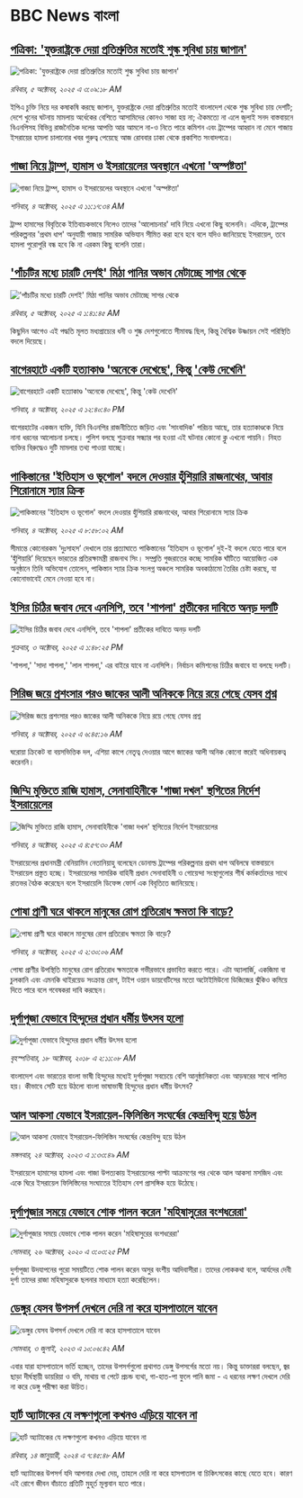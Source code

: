 # BBC News বাংলা## [পত্রিকা: 'যুক্তরাষ্ট্রকে দেয়া প্রতিশ্রুতির মতোই শুল্ক সুবিধা চায় জাপান'](https://www.bbc.com/bengali/articles/c8d7nym10edo?at_medium=RSS&at_campaign=rss?at_campaign=githubrss)![পত্রিকা: 'যুক্তরাষ্ট্রকে দেয়া প্রতিশ্রুতির মতোই শুল্ক সুবিধা চায় জাপান'](https://ichef.bbci.co.uk/ace/ws/240/cpsprodpb/d56e/live/ce4add90-a194-11f0-adaf-31b8e22fb413.jpg)_রবিবার, ৫ অক্টোবর, ২০২৫ এ ৩:০৯:১৮ AM_ইপিএ চুক্তি নিয়ে দর কষাকষি করছে জাপান, যুক্তরাষ্ট্রকে দেয়া প্রতিশ্রুতির মতোই বাংলাদেশ থেকে শুল্ক সুবিধা চায় দেশটি; দেশে খুনের ঘটনায় মামলায় অর্ধেকের বেশিতে আসামিদের কোনও সাজা হয় না; ঐকমত্যে না এলে জুলাই সনদ বাস্তবায়নে বিএনপিসহ বিভিন্ন রাজনৈতিক দলের আপত্তি আর আমলে না-ও নিতে পারে কমিশন এবং ট্রাম্পের আহ্বান না মেনে গাজায় ইসরায়ের হামলা চালানোর খবর গুরুত্ব পেয়েছে আজ রোববার ঢাকা থেকে প্রকাশিত সংবাদপত্রে।## [গাজা নিয়ে ট্রাম্প, হামাস ও ইসরায়েলের অবস্থানে এখনো 'অস্পষ্টতা'](https://www.bbc.com/bengali/articles/cvgq9dlp330o?at_medium=RSS&at_campaign=rss?at_campaign=githubrss)![গাজা নিয়ে ট্রাম্প, হামাস ও ইসরায়েলের অবস্থানে এখনো 'অস্পষ্টতা'](https://ichef.bbci.co.uk/ace/ws/240/cpsprodpb/bbb8/live/f03df480-a0f1-11f0-928c-71dbb8619e94.jpg)_শনিবার, ৪ অক্টোবর, ২০২৫ এ ১১:১৭:৩৪ AM_ট্রাম্প হামাসের বিবৃতিকে ইতিবাচকভাবে নিলেও তাদের 'আলোচনার' দাবি নিয়ে এখনো কিছু বলেননি। এদিকে, ট্রাম্পের পরিকল্পনার 'প্রথম ধাপ' অনুযায়ী গাজায় সামরিক অভিযান সীমিত করা হবে হবে বলে যদিও জানিয়েছে ইসরায়েল, তবে হামলা পুরোপুরি বন্ধ হবে কি না এরকম কিছু বলেনি তারা।## ['পাঁচটির মধ্যে চারটি দেশই' মিঠা পানির অভাব মেটাচ্ছে সাগর থেকে](https://www.bbc.com/bengali/articles/c2061vjjv4go?at_medium=RSS&at_campaign=rss?at_campaign=githubrss)!['পাঁচটির মধ্যে চারটি দেশই' মিঠা পানির অভাব মেটাচ্ছে সাগর থেকে](https://ichef.bbci.co.uk/ace/ws/240/cpsprodpb/246b/live/ff200f00-7442-11f0-bf4f-19fef6902ccb.jpg)_রবিবার, ৫ অক্টোবর, ২০২৫ এ ১:৪১:৪৫ AM_কিছুদিন আগেও এই পদ্ধতি মূলত মধ্যপ্রাচ্যের ধনী ও শুষ্ক দেশগুলোতে সীমাবদ্ধ ছিল, কিন্তু বৈশ্বিক উষ্ণায়ন সেই পরিস্থিতি বদলে দিয়েছে।## [বাগেরহাটে একটি হত্যাকাণ্ড 'অনেকে দেখেছে', কিন্তু 'কেউ দেখেনি'](https://www.bbc.com/bengali/articles/cvg085y87z1o?at_medium=RSS&at_campaign=rss?at_campaign=githubrss)![বাগেরহাটে একটি হত্যাকাণ্ড 'অনেকে দেখেছে', কিন্তু 'কেউ দেখেনি'](https://ichef.bbci.co.uk/ace/ws/240/cpsprodpb/f6e2/live/6aeeea40-a10b-11f0-b741-177e3e2c2fc7.jpg)_শনিবার, ৪ অক্টোবর, ২০২৫ এ ১২:৪০:৪০ PM_বাগেরহাটের একজন ব্যক্তি, যিনি বিএনপির রাজনীতিতে জড়িত এবং 'সাংবাদিক' পরিচয়  আছে, তার হত্যাকাণ্ডকে নিয়ে নানা ধরনের আলোচনা চলছে। পুলিশ বলছে শুক্রবার সন্ধ্যার পর হওয়া এই ঘটনার কোনো ক্লু এখনো পায়নি। নিহত ব্যক্তির বিরুদ্ধেও দুটি মামলার তথ্য পাওয়া যাচ্ছে।## [পাকিস্তানের 'ইতিহাস ও ভূগোল' বদলে দেওয়ার হুঁশিয়ারি রাজনাথের, আবার শিরোনামে স্যার ক্রিক](https://www.bbc.com/bengali/articles/c62qerln2ydo?at_medium=RSS&at_campaign=rss?at_campaign=githubrss)![পাকিস্তানের 'ইতিহাস ও ভূগোল' বদলে দেওয়ার হুঁশিয়ারি রাজনাথের, আবার শিরোনামে স্যার ক্রিক](https://ichef.bbci.co.uk/ace/ws/240/cpsprodpb/f2be/live/79418600-a0fe-11f0-ac58-bd617cc6cf3b.jpg)_শনিবার, ৪ অক্টোবর, ২০২৫ এ ৮:৫৮:০২ AM_সীমান্তে কোনোরকম ‘দুঃসাহস’ দেখালে তার প্রত্যাঘাতে পাকিস্তানের ‘ইতিহাস ও ভূগোল’ দুই-ই বদলে যেতে পারে বলে ‘হুঁশিয়ারি’ দিয়েছেন ভারতের প্রতিরক্ষামন্ত্রী রাজনাথ সিং। 
সম্প্রতি গুজরাতের কচ্ছে সামরিক ঘাঁটিতে আয়োজিত এক অনুষ্ঠানে তিনি অভিযোগ তোলেন, পাকিস্তান স্যার ক্রিক সংলগ্ন অঞ্চলে সামরিক অবকাঠামো তৈরির চেষ্টা করছে, যা কোনোভাবেই মেনে নেওয়া হবে না।## [ইসির চিঠির জবাব দেবে এনসিপি, তবে 'শাপলা' প্রতীকের দাবিতে অনড় দলটি](https://www.bbc.com/bengali/articles/cn0r7k8gx07o?at_medium=RSS&at_campaign=rss?at_campaign=githubrss)![ইসির চিঠির জবাব দেবে এনসিপি, তবে 'শাপলা' প্রতীকের দাবিতে অনড় দলটি](https://ichef.bbci.co.uk/ace/ws/240/cpsprodpb/13d6/live/47e46c00-a052-11f0-b687-23a5afa8b42e.jpg)_শুক্রবার, ৩ অক্টোবর, ২০২৫ এ ১:৪৮:২৫ PM_'শাপলা,' 'সাদা শাপলা,' 'লাল শাপলা,' এর বাইরে যাবে না এনসিপি। নির্বাচন কমিশনের চিঠির জবাবে যা বলছে দলটি।## [সিরিজ জয়ে প্রশংসার পরও জাকের আলী অনিককে নিয়ে রয়ে গেছে যেসব প্রশ্ন](https://www.bbc.com/bengali/articles/c4g5ygnln81o?at_medium=RSS&at_campaign=rss?at_campaign=githubrss)![সিরিজ জয়ে প্রশংসার পরও জাকের আলী অনিককে নিয়ে রয়ে গেছে যেসব প্রশ্ন](https://ichef.bbci.co.uk/ace/ws/240/cpsprodpb/5fff/live/60802f50-a0df-11f0-9c1d-4b61aaa5cfbf.jpg)_শনিবার, ৪ অক্টোবর, ২০২৫ এ ৬:৪৫:১৬ AM_ঘরোয়া ক্রিকেট বা বয়সভিত্তিক দল, এশিয়া কাপে নেতৃত্ব দেওয়ার আগে জাকের আলী অনিক কোনো স্তরেই অধিনায়কত্ব করেননি।## [জিম্মি মুক্তিতে রাজি হামাস, সেনাবাহিনীকে 'গাজা দখল' স্থগিতের নির্দেশ ইসরায়েলের](https://www.bbc.com/bengali/articles/cx274e1dm25o?at_medium=RSS&at_campaign=rss?at_campaign=githubrss)![জিম্মি মুক্তিতে রাজি হামাস, সেনাবাহিনীকে 'গাজা দখল' স্থগিতের নির্দেশ ইসরায়েলের](https://ichef.bbci.co.uk/ace/ws/240/cpsprodpb/5d6f/live/49ec9d00-a0df-11f0-9c1d-4b61aaa5cfbf.jpg)_শনিবার, ৪ অক্টোবর, ২০২৫ এ ৪:৫৭:৩০ AM_ইসরায়েলের প্রধানমন্ত্রী বেনিয়ামিন নেতানিয়াহু বলেছেন ডোনাল্ড ট্রাম্পের পরিকল্পনার প্রথম ধাপ অবিলম্বে বাস্তবায়নে ইসরায়েল প্রস্তুত হচ্ছে। ইসরায়েলের সামরিক বাহিনী প্রধান সেনাবাহিনী ও গোয়েন্দা সংস্থাগুলোর শীর্ষ কর্মকর্তাদের সাথে রাতভর বৈঠক করেছেন বলে ইসরায়েলি ডিফেন্স ফোর্স এক বিবৃতিতে জানিয়েছে।## [পোষা প্রাণী ঘরে থাকলে মানুষের রোগ প্রতিরোধ ক্ষমতা কি বাড়ে?](https://www.bbc.com/bengali/articles/cev4p8epjg9o?at_medium=RSS&at_campaign=rss?at_campaign=githubrss)![পোষা প্রাণী ঘরে থাকলে মানুষের রোগ প্রতিরোধ ক্ষমতা কি বাড়ে?](https://ichef.bbci.co.uk/ace/ws/240/cpsprodpb/f194/live/982605e0-41ff-11f0-b6e6-4ddb91039da1.jpg)_শনিবার, ৪ অক্টোবর, ২০২৫ এ ২:৩০:০৬ AM_পোষা প্রাণীর উপস্থিতি মানুষের রোগ প্রতিরোধ ক্ষমতাকে গভীরভাবে প্রভাবিত করতে পারে। এটা অ্যালার্জি, একজিমা বা চুলকানি এবং এমনকি থাইরয়েড সংক্রান্ত রোগ, টাইপ ওয়ান ডায়বেটিসের মতো  অটোইমিউনো ডিজিজের ঝুঁকিও কমিয়ে দিতে পারে বলে গবেষকরা দাবি করছেন।## [দুর্গাপূজা যেভাবে হিন্দুদের প্রধান ধর্মীয় উৎসব হলো](https://www.bbc.com/bengali/news-45882951?at_medium=RSS&at_campaign=rss?at_campaign=githubrss)![দুর্গাপূজা যেভাবে হিন্দুদের প্রধান ধর্মীয় উৎসব হলো](https://ichef.bbci.co.uk/ace/standard/240/cpsprodpb/0A31/production/_103890620_dhakesshari.jpg)_বৃহস্পতিবার, ১৮ অক্টোবর, ২০১৮ এ ২:১১:০৮ AM_বাংলাদেশ এবং ভারতের বাংলা ভাষী হিন্দুদের মধ্যেই দুর্গাপূজা সবচেয়ে বেশি আনুষ্ঠানিকতা এবং আড়ম্বরের সাথে পালিত হয়। কীভাবে সেটি হয়ে উঠলো বাংলা ভাষাভাষী হিন্দুদের প্রধান ধর্মীয় উৎসব?## [আল আকসা যেভাবে ইসরায়েল-ফিলিস্তিন সংঘর্ষের কেন্দ্রবিন্দু হয়ে উঠল](https://www.bbc.com/bengali/articles/cw9v2vr7jdpo?at_medium=RSS&at_campaign=rss?at_campaign=githubrss)![আল আকসা যেভাবে ইসরায়েল-ফিলিস্তিন সংঘর্ষের কেন্দ্রবিন্দু হয়ে উঠল](https://ichef.bbci.co.uk/ace/ws/240/cpsprodpb/29c7/live/de7fe310-71b0-11ee-b315-7d1db3f558c6.jpg)_মঙ্গলবার, ২৪ অক্টোবর, ২০২৩ এ ১:৩৩:৪৯ AM_ইসরায়েলে হামাসের হামলা এবং গাজা উপত্যকায় ইসরায়েলের পাল্টা আক্রমণের পর থেকে আল আকসা মসজিদ এবং একে ঘিরে ইসরায়েল ফিলিস্তিনের সংঘাতের ইতিহাস বেশ প্রাসঙ্গিক হয়ে উঠেছে।## [দুর্গাপূজার সময়ে যেভাবে শোক পালন করেন 'মহিষাসুরের বংশধরেরা'](https://www.bbc.com/bengali/news-54690291?at_medium=RSS&at_campaign=rss?at_campaign=githubrss)![দুর্গাপূজার সময়ে যেভাবে শোক পালন করেন 'মহিষাসুরের বংশধরেরা'](https://ichef.bbci.co.uk/ace/standard/240/cpsprodpb/156E1/production/_115077778_gettyimages-1175345464.jpg)_সোমবার, ২৬ অক্টোবর, ২০২০ এ ৩:০৩:২৫ PM_দুর্গাপূজা উদযাপনের পুরো সময়টিতে শোক পালন করেন অসুর বংশীয় আদিবাসীরা। তাদের লোককথা বলে, আর্যদের দেবী দুর্গা তাদের রাজা মহিষাসুরকে ছলনার মাধ্যমে হত্যা করেছিলেন।## [ডেঙ্গুর যেসব উপসর্গ দেখলে দেরি না করে হাসপাতালে যাবেন](https://www.bbc.com/bengali/articles/c72xp58p435o?at_medium=RSS&at_campaign=rss?at_campaign=githubrss)![ডেঙ্গুর যেসব উপসর্গ দেখলে দেরি না করে হাসপাতালে যাবেন](https://ichef.bbci.co.uk/ace/ws/240/cpsprodpb/55de/live/89449250-1973-11ee-a5ed-f9fe36f3a415.jpg)_সোমবার, ৩ জুলাই, ২০২৩ এ ১০:০৬:৪২ AM_এবার যারা হাসপাতালে ভর্তি হচ্ছেন, তাদের উপসর্গগুলো  প্রথাগত ডেঙ্গু উপসর্গের মতো নয়। কিন্তু ডাক্তাররা বলছেন, জ্বর ছাড়া দীর্ঘস্থায়ী ডায়রিয়া ও বমি, মাথায় বা পেটে প্রচন্ড ব্যথা, গা-হাত-পা ফুলে পানি জমা - এ ধরনের লক্ষণ দেখলে দেরি না করে ডেঙ্গু পরীক্ষা করা উচিত।## [হার্ট অ্যাটাকের যে লক্ষণগুলো কখনও এড়িয়ে যাবেন না](https://www.bbc.com/bengali/articles/c72yqzd5q1jo?at_medium=RSS&at_campaign=rss?at_campaign=githubrss)![হার্ট অ্যাটাকের যে লক্ষণগুলো কখনও এড়িয়ে যাবেন না](https://ichef.bbci.co.uk/ace/ws/240/cpsprodpb/d550/live/00b4c4d0-a31d-11ee-a161-25dd32717e28.jpg)_রবিবার, ১৪ জানুয়ারী, ২০২৪ এ ৭:৪৫:৪৮ AM_হার্ট অ্যাটাকের উপসর্গ যদি আপনার দেখা দেয়, তাহলে দেরি না করে হাসপাতাল বা চিকিৎসকের কাছে যেতে হবে। কারণ এই রোগে জীবন বাঁচাতে প্রতিটি মুহূর্ত মূল্যবান হতে পারে।